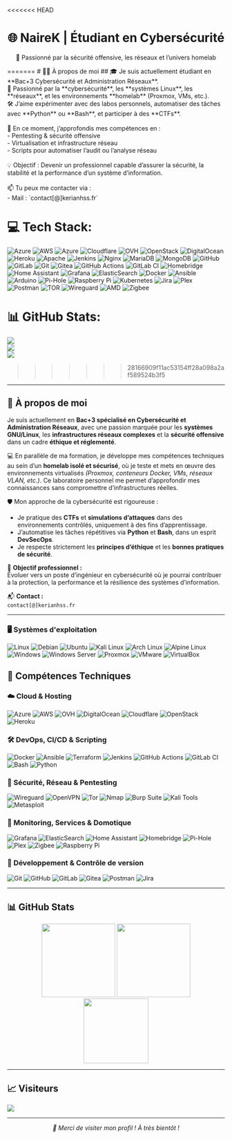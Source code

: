 <<<<<<< HEAD
<h1 align="center">🌐 NaireK | Étudiant en Cybersécurité</h1>
<p align="center">🔐 Passionné par la sécurité offensive, les réseaux et l’univers homelab</p>
=======
# 👨‍💻 À propos de moi
## 🎓 Je suis actuellement étudiant en **Bac+3 Cybersécurité et Administration Réseaux**.  <br>🔐 Passionné par la **cybersécurité**, les **systèmes Linux**, les **réseaux**, et les environnements **homelab** (Proxmox, VMs, etc.).  <br>🛠️ J’aime expérimenter avec des labos personnels, automatiser des tâches avec **Python** ou **Bash**, et participer à des **CTFs**.<br><br>🌱 En ce moment, j’approfondis mes compétences en :<br>- Pentesting & sécurité offensive<br>- Virtualisation et infrastructure réseau<br>- Scripts pour automatiser l’audit ou l’analyse réseau<br><br>💡 Objectif : Devenir un professionnel capable d’assurer la sécurité, la stabilité et la performance d’un système d’information.<br><br>📫 Tu peux me contacter via :<br>- Mail : `contact[@]kerianhss.fr` 


# 💻 Tech Stack:
![Azure](https://img.shields.io/badge/azure-%230072C6.svg?style=for-the-badge&logo=microsoftazure&logoColor=white) ![AWS](https://img.shields.io/badge/AWS-%23FF9900.svg?style=for-the-badge&logo=amazon-aws&logoColor=white) ![Azure](https://img.shields.io/badge/azure-%230072C6.svg?style=for-the-badge&logo=microsoftazure&logoColor=white) ![Cloudflare](https://img.shields.io/badge/Cloudflare-F38020?style=for-the-badge&logo=Cloudflare&logoColor=white) ![OVH](https://img.shields.io/badge/ovh-%23123F6D.svg?style=for-the-badge&logo=ovh&logoColor=#123F6D) ![OpenStack](https://img.shields.io/badge/Openstack-%23f01742.svg?style=for-the-badge&logo=openstack&logoColor=white) ![DigitalOcean](https://img.shields.io/badge/DigitalOcean-%230167ff.svg?style=for-the-badge&logo=digitalOcean&logoColor=white) ![Heroku](https://img.shields.io/badge/heroku-%23430098.svg?style=for-the-badge&logo=heroku&logoColor=white) ![Apache](https://img.shields.io/badge/apache-%23D42029.svg?style=for-the-badge&logo=apache&logoColor=white) ![Jenkins](https://img.shields.io/badge/jenkins-%232C5263.svg?style=for-the-badge&logo=jenkins&logoColor=white) ![Nginx](https://img.shields.io/badge/nginx-%23009639.svg?style=for-the-badge&logo=nginx&logoColor=white) ![MariaDB](https://img.shields.io/badge/MariaDB-003545?style=for-the-badge&logo=mariadb&logoColor=white) ![MongoDB](https://img.shields.io/badge/MongoDB-%234ea94b.svg?style=for-the-badge&logo=mongodb&logoColor=white) ![GitHub](https://img.shields.io/badge/github-%23121011.svg?style=for-the-badge&logo=github&logoColor=white) ![GitLab](https://img.shields.io/badge/gitlab-%23181717.svg?style=for-the-badge&logo=gitlab&logoColor=white) ![Git](https://img.shields.io/badge/git-%23F05033.svg?style=for-the-badge&logo=git&logoColor=white) ![Gitea](https://img.shields.io/badge/Gitea-34495E?style=for-the-badge&logo=gitea&logoColor=5D9425) ![GitHub Actions](https://img.shields.io/badge/github%20actions-%232671E5.svg?style=for-the-badge&logo=githubactions&logoColor=white) ![GitLab CI](https://img.shields.io/badge/gitlab%20CI-%23181717.svg?style=for-the-badge&logo=gitlab&logoColor=white) ![Homebridge](https://img.shields.io/badge/homebridge-%23491F59.svg?style=for-the-badge&logo=homebridge&logoColor=white) ![Home Assistant](https://img.shields.io/badge/home%20assistant-%2341BDF5.svg?style=for-the-badge&logo=home-assistant&logoColor=white) ![Grafana](https://img.shields.io/badge/grafana-%23F46800.svg?style=for-the-badge&logo=grafana&logoColor=white) ![ElasticSearch](https://img.shields.io/badge/-ElasticSearch-005571?style=for-the-badge&logo=elasticsearch) ![Docker](https://img.shields.io/badge/docker-%230db7ed.svg?style=for-the-badge&logo=docker&logoColor=white) ![Ansible](https://img.shields.io/badge/ansible-%231A1918.svg?style=for-the-badge&logo=ansible&logoColor=white) ![Arduino](https://img.shields.io/badge/-Arduino-00979D?style=for-the-badge&logo=Arduino&logoColor=white) ![Pi-Hole](https://img.shields.io/badge/pihole-%2396060C.svg?style=for-the-badge&logo=pi-hole&logoColor=white) ![Raspberry Pi](https://img.shields.io/badge/-Raspberry_Pi-C51A4A?style=for-the-badge&logo=Raspberry-Pi) ![Kubernetes](https://img.shields.io/badge/kubernetes-%23326ce5.svg?style=for-the-badge&logo=kubernetes&logoColor=white) ![Jira](https://img.shields.io/badge/jira-%230A0FFF.svg?style=for-the-badge&logo=jira&logoColor=white) ![Plex](https://img.shields.io/badge/plex-%23E5A00D.svg?style=for-the-badge&logo=plex&logoColor=white) ![Postman](https://img.shields.io/badge/Postman-FF6C37?style=for-the-badge&logo=postman&logoColor=white) ![TOR](https://img.shields.io/badge/tor-%237E4798.svg?style=for-the-badge&logo=tor-project&logoColor=white) ![Wireguard](https://img.shields.io/badge/wireguard-%2388171A.svg?style=for-the-badge&logo=wireguard&logoColor=white) ![AMD](https://img.shields.io/badge/AMD-%23000000.svg?style=for-the-badge&logo=amd&logoColor=white) ![Zigbee](https://img.shields.io/badge/zigbee-%23EB0443.svg?style=for-the-badge&logo=zigbee&logoColor=white)
# 📊 GitHub Stats:
![](https://github-readme-stats.vercel.app/api?username=NaireK&theme=dark&hide_border=false&include_all_commits=true&count_private=true)<br/>
![](https://nirzak-streak-stats.vercel.app/?user=NaireK&theme=dark&hide_border=false)<br/>
![](https://github-readme-stats.vercel.app/api/top-langs/?username=NaireK&theme=dark&hide_border=false&include_all_commits=true&count_private=true&layout=compact)
>>>>>>> 28166909f11ac53154ff28a098a2af589524b3f5

---

## 👤 À propos de moi

Je suis actuellement en **Bac+3 spécialisé en Cybersécurité et Administration Réseaux**, avec une passion marquée pour les **systèmes GNU/Linux**, les **infrastructures réseaux complexes** et la **sécurité offensive** dans un cadre **éthique et réglementé**.

💻 En parallèle de ma formation, je développe mes compétences techniques au sein d’un **homelab isolé et sécurisé**, où je teste et mets en œuvre des environnements virtualisés *(Proxmox, conteneurs Docker, VMs, réseaux VLAN, etc.)*. Ce laboratoire personnel me permet d’approfondir mes connaissances sans compromettre d’infrastructures réelles.

🛡️ Mon approche de la cybersécurité est rigoureuse :

- Je pratique des **CTFs** et **simulations d’attaques** dans des environnements contrôlés, uniquement à des fins d’apprentissage.
- J’automatise les tâches répétitives via **Python** et **Bash**, dans un esprit **DevSecOps**.
- Je respecte strictement les **principes d’éthique** et les **bonnes pratiques de sécurité**.


🎯 **Objectif professionnel :**  
Évoluer vers un poste d’ingénieur en cybersécurité où je pourrai contribuer à la protection, la performance et la résilience des systèmes d’information.

📬 **Contact :**  
`contact[@]kerianhss.fr`

---

### 🖥️ Systèmes d'exploitation

![Linux](https://img.shields.io/badge/Linux-FCC624?style=for-the-badge&logo=linux&logoColor=black)
![Debian](https://img.shields.io/badge/Debian-A81D33?style=for-the-badge&logo=debian&logoColor=white)
![Ubuntu](https://img.shields.io/badge/Ubuntu-E95420?style=for-the-badge&logo=ubuntu&logoColor=white)
![Kali Linux](https://img.shields.io/badge/Kali%20Linux-557C94?style=for-the-badge&logo=kalilinux&logoColor=white)
![Arch Linux](https://img.shields.io/badge/Arch%20Linux-1793D1?style=for-the-badge&logo=archlinux&logoColor=white)
![Alpine Linux](https://img.shields.io/badge/Alpine%20Linux-0D597F?style=for-the-badge&logo=alpinelinux&logoColor=white)
![Windows](https://img.shields.io/badge/Windows-0078D6?style=for-the-badge&logo=windows&logoColor=white)
![Windows Server](https://img.shields.io/badge/Windows%20Server-5A5A5A?style=for-the-badge&logo=windows&logoColor=white)
![Proxmox](https://img.shields.io/badge/Proxmox-E57000?style=for-the-badge&logo=proxmox&logoColor=white)
![VMware](https://img.shields.io/badge/VMware-607078?style=for-the-badge&logo=vmware&logoColor=white)
![VirtualBox](https://img.shields.io/badge/VirtualBox-183A61?style=for-the-badge&logo=virtualbox&logoColor=white)

## 🚀 Compétences Techniques

### ☁️ Cloud & Hosting

![Azure](https://img.shields.io/badge/azure-%230072C6.svg?style=for-the-badge&logo=microsoftazure&logoColor=white)
![AWS](https://img.shields.io/badge/AWS-%23FF9900.svg?style=for-the-badge&logo=amazonaws&logoColor=white)
![OVH](https://img.shields.io/badge/ovh-%23123F6D.svg?style=for-the-badge&logo=ovh&logoColor=white)
![DigitalOcean](https://img.shields.io/badge/DigitalOcean-%230167ff.svg?style=for-the-badge&logo=digitalocean&logoColor=white)
![Cloudflare](https://img.shields.io/badge/Cloudflare-F38020?style=for-the-badge&logo=cloudflare&logoColor=white)
![OpenStack](https://img.shields.io/badge/Openstack-%23f01742.svg?style=for-the-badge&logo=openstack&logoColor=white)
![Heroku](https://img.shields.io/badge/heroku-%23430098.svg?style=for-the-badge&logo=heroku&logoColor=white)

### 🛠️ DevOps, CI/CD & Scripting

![Docker](https://img.shields.io/badge/docker-%230db7ed.svg?style=for-the-badge&logo=docker&logoColor=white)
![Ansible](https://img.shields.io/badge/ansible-%231A1918.svg?style=for-the-badge&logo=ansible&logoColor=white)
![Terraform](https://img.shields.io/badge/Terraform-623CE4?style=for-the-badge&logo=terraform&logoColor=white)
![Jenkins](https://img.shields.io/badge/jenkins-%232C5263.svg?style=for-the-badge&logo=jenkins&logoColor=white)
![GitHub Actions](https://img.shields.io/badge/github%20actions-%232671E5.svg?style=for-the-badge&logo=githubactions&logoColor=white)
![GitLab CI](https://img.shields.io/badge/gitlab%20CI-%23181717.svg?style=for-the-badge&logo=gitlab&logoColor=white)
![Bash](https://img.shields.io/badge/bash-%234EAA25.svg?style=for-the-badge&logo=gnubash&logoColor=white)
![Python](https://img.shields.io/badge/python-%2314354C.svg?style=for-the-badge&logo=python&logoColor=white)

### 🔐 Sécurité, Réseau & Pentesting

![Wireguard](https://img.shields.io/badge/wireguard-%2388171A.svg?style=for-the-badge&logo=wireguard&logoColor=white)
![OpenVPN](https://img.shields.io/badge/OpenVPN-EA7E20?style=for-the-badge&logo=openvpn&logoColor=white)
![Tor](https://img.shields.io/badge/tor-%237E4798.svg?style=for-the-badge&logo=tor-project&logoColor=white)
![Nmap](https://img.shields.io/badge/Nmap-218BDA?style=for-the-badge&logo=nmap&logoColor=white)
![Burp Suite](https://img.shields.io/badge/Burp%20Suite-ff6f00?style=for-the-badge&logo=burpsuite&logoColor=white)
![Kali Tools](https://img.shields.io/badge/Kali_Tools-557C94?style=for-the-badge&logo=kalilinux&logoColor=white)
![Metasploit](https://img.shields.io/badge/Metasploit-000000?style=for-the-badge&logo=metasploit&logoColor=white)

### 📡 Monitoring, Services & Domotique

![Grafana](https://img.shields.io/badge/grafana-%23F46800.svg?style=for-the-badge&logo=grafana&logoColor=white)
![ElasticSearch](https://img.shields.io/badge/-ElasticSearch-005571?style=for-the-badge&logo=elasticsearch&logoColor=white)
![Home Assistant](https://img.shields.io/badge/home%20assistant-%2341BDF5.svg?style=for-the-badge&logo=home-assistant&logoColor=white)
![Homebridge](https://img.shields.io/badge/homebridge-%23491F59.svg?style=for-the-badge&logo=homebridge&logoColor=white)
![Pi-Hole](https://img.shields.io/badge/pihole-%2396060C.svg?style=for-the-badge&logo=pi-hole&logoColor=white)
![Plex](https://img.shields.io/badge/plex-%23E5A00D.svg?style=for-the-badge&logo=plex&logoColor=white)
![Zigbee](https://img.shields.io/badge/zigbee-%23EB0443.svg?style=for-the-badge&logo=zigbee&logoColor=white)
![Raspberry Pi](https://img.shields.io/badge/-Raspberry_Pi-C51A4A?style=for-the-badge&logo=raspberry-pi&logoColor=white)

### 🧰 Développement & Contrôle de version

![Git](https://img.shields.io/badge/git-%23F05033.svg?style=for-the-badge&logo=git&logoColor=white)
![GitHub](https://img.shields.io/badge/github-%23121011.svg?style=for-the-badge&logo=github&logoColor=white)
![GitLab](https://img.shields.io/badge/gitlab-%23181717.svg?style=for-the-badge&logo=gitlab&logoColor=white)
![Gitea](https://img.shields.io/badge/Gitea-34495E?style=for-the-badge&logo=gitea&logoColor=5D9425)
![Postman](https://img.shields.io/badge/Postman-FF6C37?style=for-the-badge&logo=postman&logoColor=white)
![Jira](https://img.shields.io/badge/jira-%230A0FFF.svg?style=for-the-badge&logo=jira&logoColor=white)


---

## 📊 GitHub Stats

<p align="center">
  <img src="https://github-readme-stats.vercel.app/api?username=NaireK&theme=dark&hide_border=false&include_all_commits=true&count_private=true" height="170" />
  <img src="https://nirzak-streak-stats.vercel.app/?user=NaireK&theme=dark&hide_border=false" height="170" />
  <br>
  <img src="https://github-readme-stats.vercel.app/api/top-langs/?username=NaireK&theme=dark&hide_border=false&layout=compact" height="150" />
</p>

---

## 📈 Visiteurs  
[![](https://visitcount.itsvg.in/api?id=NaireK&icon=0&color=0)](https://visitcount.itsvg.in)

---

<p align="center"><i>💬 Merci de visiter mon profil ! À très bientôt !</i></p>

